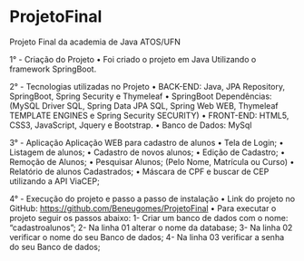 # ProjetoFinal
Projeto Final da academia de Java ATOS/UFN 

1° - Criação do Projeto
•	Foi criado o projeto em Java Utilizando o framework SpringBoot.

2° - Tecnologias utilizadas no Projeto
•	BACK-END: Java, JPA Repository, SpringBoot, Spring Security e Thymeleaf
•	SpringBoot Dependências:
  (MySQL Driver SQL, Spring Data JPA SQL, Spring Web WEB, Thymeleaf TEMPLATE ENGINES e Spring Security SECURITY)
•	FRONT-END: HTML5, CSS3, JavaScript, Jquery e Bootstrap.
•	Banco de Dados: MySql 

3° - Aplicação
Aplicação WEB para cadastro de alunos
•	Tela de Login; 
•	Listagem de alunos;
•	Cadastro de novos alunos; 
•	Edição de Cadastro;
•	Remoção de Alunos;
•	Pesquisar Alunos; (Pelo Nome, Matrícula ou Curso)
•	Relatório de alunos Cadastrados;
•	Máscara de CPF e buscar de CEP utilizando a API ViaCEP;

4° - Execução do projeto e passo a passo de instalação
•	Link do projeto no GitHub: https://github.com/Beneugomes/ProjetoFinal
•	Para executar o projeto seguir os passos abaixo:
1-	Criar um banco de dados com o nome: “cadastroalunos”;
2-	Na linha 01 alterar o nome da database;
3-	Na linha 02 verificar o nome do seu Banco de dados;
4-	Na linha 03 verificar a senha do seu Banco de dados;

